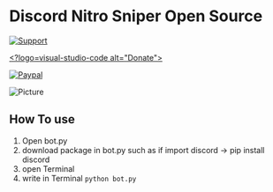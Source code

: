 # Discord Nitro Sniper Open Source <br>
<a href="https://discord.gg/K6tnscw"> <img src="https://img.shields.io/discord/715596368416210944.svg?colorB=Blue&logo=discord&label=Support&style=for-the-badge" alt="Support">
</a>

<a href="https://paypal.me/BeamKunGzMARK"> <?logo=visual-studio-code alt="Donate">
</a> 


[![Paypal][paypal-badge]][paypal-link]

[paypal-badge]: https://img.shields.io/badge/Paypal-Donate!-%2300457C.svg?logo=paypal&style=flat-square
[paypal-link]: https://paypal.me/BeamKunGzMARK

![Picture](https://snipboard.io/4v9WmJ.jpg)

## How To use

1. Open bot.py
2. download package in bot.py such as if import discord -> pip install discord 
3. open Terminal
4. write in Terminal `python bot.py`

